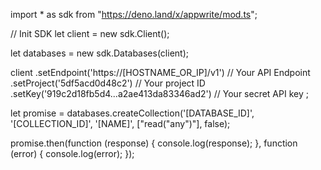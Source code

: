 import * as sdk from "https://deno.land/x/appwrite/mod.ts";

// Init SDK
let client = new sdk.Client();

let databases = new sdk.Databases(client);

client
    .setEndpoint('https://[HOSTNAME_OR_IP]/v1') // Your API Endpoint
    .setProject('5df5acd0d48c2') // Your project ID
    .setKey('919c2d18fb5d4...a2ae413da83346ad2') // Your secret API key
;


let promise = databases.createCollection('[DATABASE_ID]', '[COLLECTION_ID]', '[NAME]', ["read("any")"], false);

promise.then(function (response) {
    console.log(response);
}, function (error) {
    console.log(error);
});